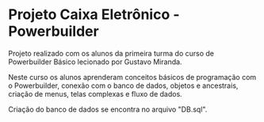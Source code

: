 # Projeto Caixa Eletrônico - Powerbuilder

Projeto realizado com os alunos da primeira turma do curso de Powerbuilder Básico lecionado por Gustavo Miranda. <br/>

Neste curso os alunos aprenderam conceitos básicos de programação com o Powerbuilder, conexão com o banco de dados, objetos e ancestrais, criação de menus, telas complexas e fluxo de dados. <br/>

Criação do banco de dados se encontra no arquivo "DB.sql".
  

